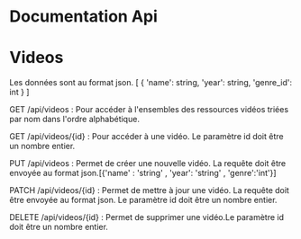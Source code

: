 # Documentation Api

# Videos
Les données sont au format json.
[
    {
        'name': string,
        'year': string,
        'genre_id': int
    }
]

GET /api/videos : Pour accéder à l'ensembles des ressources vidéos triées par nom dans l'ordre alphabétique.

GET /api/videos/{id} : Pour accéder à une vidéo. Le paramètre id doit être un nombre entier.

PUT /api/videos : Permet de créer une nouvelle vidéo. La requête doit être envoyée au format json.[{'name' : 'string' , 'year': 'string' , 'genre':'int'}]

PATCH /api/videos/{id} : Permet de mettre à jour une vidéo. La requête doit être envoyée au format json. Le paramètre id doit être un nombre entier.

DELETE /api/videos/{id} : Permet de supprimer une vidéo.Le paramètre id doit être un nombre entier.